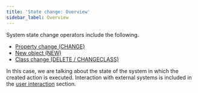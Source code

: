 ```yaml
---
title: 'State change: Overview'
sidebar_label: Overview
---
```


System state change operators include the following.

-   [Property change (CHANGE)](Property_change_CHANGE_.md)
-   [New object (NEW)](New_object_NEW_.md)
-   [Class change (DELETE / CHANGECLASS)](Class_change_CHANGECLASS_DELETE_.md)

In this case, we are talking about the state of the system in which the created action is executed. Interaction with external systems is included in the [user interaction](User_IS_interaction.md) section.

